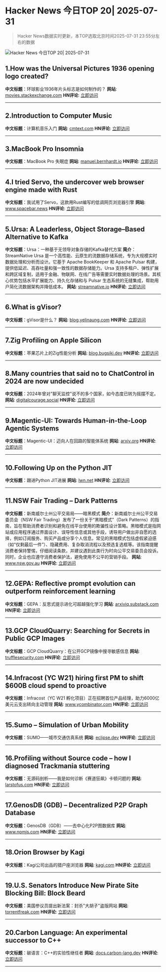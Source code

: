 # Hacker News 今日TOP 20| 2025-07-31

> Hacker News数据实时更新，本TOP选取北京时间2025-07-31 23:55分左右的数据

![Hacker News 今日TOP 20| 2025-07-31](https://img.chuhaix.com/2024/0910_imageFile-1665440404179-628424718_1725901191.png)

## 1.How was the Universal Pictures 1936 opening logo created?
**中文标题**：环球影业1936年片头标志是如何制作的？
**网站**:  <a href='https://movies.stackexchange.com/questions/128020/how-was-the-universal-pictures-1936-opening-logo-created' target='_blank' rel='nofollow'>movies.stackexchange.com</a>
**HN评论**:  <a href='https://news.ycombinator.com/item?id=44744454&utm_source=www.chuhaix.com' target='_blank' rel='nofollow'>立即访问</a>

---

## 2.Introduction to Computer Music
**中文标题**：计算机音乐入门
**网站**:  <a href='https://cmtext.com/' target='_blank' rel='nofollow'>cmtext.com</a>
**HN评论**:  <a href='https://news.ycombinator.com/item?id=44744578&utm_source=www.chuhaix.com' target='_blank' rel='nofollow'>立即访问</a>

---

## 3.MacBook Pro Insomnia
**中文标题**：MacBook Pro 失眠症
**网站**:  <a href='https://manuel.bernhardt.io/posts/2025-07-24-macbook-pro-insomnia' target='_blank' rel='nofollow'>manuel.bernhardt.io</a>
**HN评论**:  <a href='https://news.ycombinator.com/item?id=44745897&utm_source=www.chuhaix.com' target='_blank' rel='nofollow'>立即访问</a>

---

## 4.I tried Servo, the undercover web browser engine made with Rust
**中文标题**：我试用了Servo，这款用Rust编写的低调网页浏览器引擎
**网站**:  <a href='https://www.spacebar.news/servo-undercover-web-browser-engine/' target='_blank' rel='nofollow'>www.spacebar.news</a>
**HN评论**:  <a href='https://news.ycombinator.com/item?id=44744324&utm_source=www.chuhaix.com' target='_blank' rel='nofollow'>立即访问</a>

---

## 5.Ursa: A Leaderless, Object Storage–Based Alternative to Kafka
**中文标题**：Ursa：一种基于无领导对象存储的Kafka替代方案
**简介**：StreamNative Ursa 是一个高性能、云原生的流数据存储系统，专为大规模实时数据处理和分析而设计。它基于 Apache BookKeeper 和 Apache Pulsar 构建，提供低延迟、高吞吐量和强一致性的数据存储能力。Ursa 支持多租户、弹性扩展和跨区域复制，适用于金融、物联网、在线广告等需要实时数据处理的场景。其核心优势包括水平扩展能力、持久化存储和与 Pulsar 生态系统的无缝集成，帮助用户简化流数据架构并降低成本。
**网站**:  <a href='https://streamnative.io/products/ursa' target='_blank' rel='nofollow'>streamnative.io</a>
**HN评论**:  <a href='https://news.ycombinator.com/item?id=44746415&utm_source=www.chuhaix.com' target='_blank' rel='nofollow'>立即访问</a>

---

## 6.What is gVisor?
**中文标题**：gVisor是什么？
**网站**:  <a href='https://blog.yelinaung.com/posts/gvisor/' target='_blank' rel='nofollow'>blog.yelinaung.com</a>
**HN评论**:  <a href='https://news.ycombinator.com/item?id=44745539&utm_source=www.chuhaix.com' target='_blank' rel='nofollow'>立即访问</a>

---

## 7.Zig Profiling on Apple Silicon
**中文标题**：苹果芯片上的Zig性能分析
**网站**:  <a href='https://blog.bugsiki.dev/posts/zig-profilers/' target='_blank' rel='nofollow'>blog.bugsiki.dev</a>
**HN评论**:  <a href='https://news.ycombinator.com/item?id=44718211&utm_source=www.chuhaix.com' target='_blank' rel='nofollow'>立即访问</a>

---

## 8.Many countries that said no to ChatControl in 2024 are now undecided
**中文标题**：2024年曾对"聊天监控"说不的多个国家，如今态度已转为摇摆不定。
**网站**:  <a href='https://digitalcourage.social/@echo_pbreyer/114946559233051667' target='_blank' rel='nofollow'>digitalcourage.social</a>
**HN评论**:  <a href='https://news.ycombinator.com/item?id=44744715&utm_source=www.chuhaix.com' target='_blank' rel='nofollow'>立即访问</a>

---

## 9.Magentic-UI: Towards Human-in-the-Loop Agentic Systems
**中文标题**：Magentic-UI：迈向人在回路的智能体系统
**网站**:  <a href='https://arxiv.org/abs/2507.22358' target='_blank' rel='nofollow'>arxiv.org</a>
**HN评论**:  <a href='https://news.ycombinator.com/item?id=44746321&utm_source=www.chuhaix.com' target='_blank' rel='nofollow'>立即访问</a>

---

## 10.Following Up on the Python JIT
**中文标题**：跟进Python JIT进展
**网站**:  <a href='https://lwn.net/Articles/1029307/' target='_blank' rel='nofollow'>lwn.net</a>
**HN评论**:  <a href='https://news.ycombinator.com/item?id=44711163&utm_source=www.chuhaix.com' target='_blank' rel='nofollow'>立即访问</a>

---

## 11.NSW Fair Trading – Dark Patterns
**中文标题**：新南威尔士州公平交易局——暗黑模式
**简介**：新南威尔士州公平交易委员会（NSW Fair Trading）发布了一份关于“黑暗模式”（Dark Patterns）的指南，旨在帮助消费者识别和避免在线平台使用的欺骗性设计策略。黑暗模式是指网站或应用程序通过界面设计、误导性信息或其他手段，诱导用户做出非自愿的选择，例如订阅服务、购买产品或分享个人信息。常见的黑暗模式包括虚假紧迫感（如“仅剩最后一件”）、隐藏费用、复杂取消流程以及预选复选框等。该指南提醒消费者保持警惕，仔细阅读条款，并建议遇到此类行为时向公平交易委员会投诉。同时，企业也应遵守消费者保护法，避免使用不公平的营销手段。
**网站**:  <a href='https://www.nsw.gov.au/departments-and-agencies/fair-trading/dark-patterns' target='_blank' rel='nofollow'>www.nsw.gov.au</a>
**HN评论**:  <a href='https://news.ycombinator.com/item?id=44745347&utm_source=www.chuhaix.com' target='_blank' rel='nofollow'>立即访问</a>

---

## 12.GEPA: Reflective prompt evolution can outperform reinforcement learning
**中文标题**：GEPA：反思式提示进化可超越强化学习
**网站**:  <a href='https://arxiviq.substack.com/p/gepa-reflective-prompt-evolution' target='_blank' rel='nofollow'>arxiviq.substack.com</a>
**HN评论**:  <a href='https://news.ycombinator.com/item?id=44744331&utm_source=www.chuhaix.com' target='_blank' rel='nofollow'>立即访问</a>

---

## 13.GCP CloudQuarry: Searching for Secrets in Public GCP Images
**中文标题**：GCP CloudQuarry：在公开GCP镜像中搜寻敏感信息
**网站**:  <a href='https://trufflesecurity.com/blog/guest-post-gcp-cloudquarry-searching-for-secrets-in-public-gcp-images' target='_blank' rel='nofollow'>trufflesecurity.com</a>
**HN评论**:  <a href='https://news.ycombinator.com/item?id=44746338&utm_source=www.chuhaix.com' target='_blank' rel='nofollow'>立即访问</a>

---

## 14.Infracost (YC W21) hiring first PM to shift $600B cloud spend to proactive
**中文标题**：Infracost（YC W21 孵化项目）正在招聘首位产品经理，助力6000亿美元云支出转向主动管理
**网站**:  <a href='https://www.ycombinator.com/companies/infracost/jobs/ukwJ299-senior-product-manager' target='_blank' rel='nofollow'>www.ycombinator.com</a>
**HN评论**:  <a href='https://news.ycombinator.com/item?id=44744756&utm_source=www.chuhaix.com' target='_blank' rel='nofollow'>立即访问</a>

---

## 15.Sumo – Simulation of Urban Mobility
**中文标题**：SUMO——城市交通仿真系统
**网站**:  <a href='https://eclipse.dev/sumo/' target='_blank' rel='nofollow'>eclipse.dev</a>
**HN评论**:  <a href='https://news.ycombinator.com/item?id=44710256&utm_source=www.chuhaix.com' target='_blank' rel='nofollow'>立即访问</a>

---

## 16.Profiling without Source code – how I diagnosed Trackmania stuttering
**中文标题**：无源码剖析——我是如何诊断《赛道狂飙》卡顿问题的
**网站**:  <a href='https://larstofus.com/2025/07/27/profiling-without-source-code-how-i-diagnosed-trackmania-stuttering/' target='_blank' rel='nofollow'>larstofus.com</a>
**HN评论**:  <a href='https://news.ycombinator.com/item?id=44703180&utm_source=www.chuhaix.com' target='_blank' rel='nofollow'>立即访问</a>

---

## 17.GenosDB (GDB) – Decentralized P2P Graph Database
**中文标题**：GenosDB（GDB）——去中心化P2P图数据库
**网站**:  <a href='https://www.npmjs.com/package/genosdb' target='_blank' rel='nofollow'>www.npmjs.com</a>
**HN评论**:  <a href='https://news.ycombinator.com/item?id=44745383&utm_source=www.chuhaix.com' target='_blank' rel='nofollow'>立即访问</a>

---

## 18.Orion Browser by Kagi
**中文标题**：Kagi公司出品的猎户座浏览器
**网站**:  <a href='https://kagi.com/orion/' target='_blank' rel='nofollow'>kagi.com</a>
**HN评论**:  <a href='https://news.ycombinator.com/item?id=44745843&utm_source=www.chuhaix.com' target='_blank' rel='nofollow'>立即访问</a>

---

## 19.U.S. Senators Introduce New Pirate Site Blocking Bill: Block Beard
**中文标题**：美国参议员提出新法案：封杀"大胡子"盗版网站
**网站**:  <a href='https://torrentfreak.com/u-s-senators-introduce-new-pirate-site-blocking-bill-block-beard/' target='_blank' rel='nofollow'>torrentfreak.com</a>
**HN评论**:  <a href='https://news.ycombinator.com/item?id=44746334&utm_source=www.chuhaix.com' target='_blank' rel='nofollow'>立即访问</a>

---

## 20.Carbon Language: An experimental successor to C++
**中文标题**：碳语言：C++的实验性继任者
**网站**:  <a href='https://docs.carbon-lang.dev/' target='_blank' rel='nofollow'>docs.carbon-lang.dev</a>
**HN评论**:  <a href='https://news.ycombinator.com/item?id=44745984&utm_source=www.chuhaix.com' target='_blank' rel='nofollow'>立即访问</a>

---

